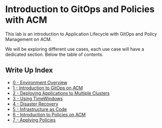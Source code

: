 # Introduction to GitOps and Policies with ACM

This lab is an introduction to Application Lifecycle with GitOps and Policy Management on ACM.

We will be exploring different use cases, each use case will have a dedicated section. Below the table of contents.

## Write Up Index

* [0 - Environment Overview](./00_environment_overview.md)
* [1 - Introduction to GitOps on ACM](./01_introduction_to_gitops.md)
* [2 - Deploying Applications to Multiple Clusters](./02_deploying_apps_to_clusters.md)
* [3 - Using TimeWindows](./03_using_timewindows.md)
* [4 - Disaster Recovery](./04_disaster_recovery.md)
* [5 - Infrastructure as Code](./05_infrastructure_as_code.md)
* [6 - Introduction to Policies on ACM](./06_introduction_to_policies.md)
* [7 - Applying Policies](./07_applying_policies.md)
